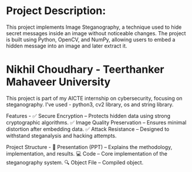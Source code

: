 # Project Description:
This project implements Image Steganography, a technique used to hide secret messages inside an image without noticeable changes. The project is built using Python, OpenCV, and NumPy, allowing users to embed a hidden message into an image and later extract it.


# Nikhil Choudhary - Teerthanker Mahaveer University 

This project is part of my AICTE internship on cybersecurity, focusing on steganography. I've used - python3, cv2 library, os and string library.

Features - ✅ Secure Encryption – Protects hidden data using strong cryptographic algorithms. ✅ Image Quality Preservation – Ensures minimal distortion after embedding data. ✅ Attack Resistance – Designed to withstand steganalysis and hacking attempts.

Project Structure - 📄 Presentation (PPT) – Explains the methodology, implementation, and results. 💻 Code – Core implementation of the steganography system. 🔍 Object File – Compiled object.
